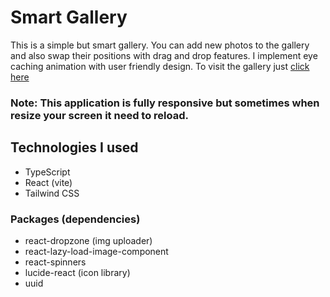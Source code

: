 # Smart Gallery

This is a simple but smart gallery. You can add new photos to the gallery and also swap their positions with drag and drop features. I implement eye caching animation with user friendly design. To visit the gallery just [click here](https://smart-gallery-with-drag-and-drop.netlify.app)

### Note: This application is fully responsive but sometimes when resize your screen it need to reload.

## Technologies I used

- TypeScript
- React (vite)
- Tailwind CSS

### Packages (dependencies)

- react-dropzone (img uploader)
- react-lazy-load-image-component
- react-spinners
- lucide-react (icon library)
- uuid
